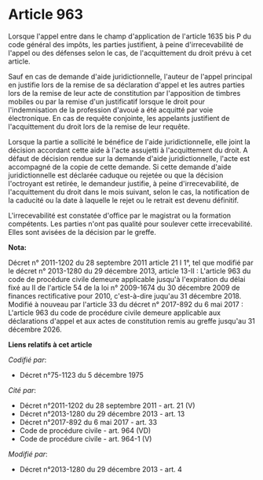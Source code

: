 # Article 963

Lorsque l'appel entre dans le champ d'application de l'article 1635 bis P du code général des impôts, les parties justifient,
à peine d'irrecevabilité de l'appel ou des défenses selon le cas, de l'acquittement du droit prévu à cet article. 

Sauf en cas de demande d'aide juridictionnelle, l'auteur de l'appel principal en justifie lors de la remise de sa déclaration
d'appel et les autres parties lors de la remise de leur acte de constitution par l'apposition de timbres mobiles ou par la
remise d'un justificatif lorsque le droit pour l'indemnisation de la profession d'avoué a été acquitté par voie électronique.
En cas de requête conjointe, les appelants justifient de l'acquittement du droit lors de la remise de leur requête. 

Lorsque la partie a sollicité le bénéfice de l'aide juridictionnelle, elle joint la décision accordant cette aide à l'acte
assujetti à l'acquittement du droit. A défaut de décision rendue sur la demande d'aide juridictionnelle, l'acte est
accompagné de la copie de cette demande. Si cette demande d'aide juridictionnelle est déclarée caduque ou rejetée ou que la
décision l'octroyant est retirée, le demandeur justifie, à peine d'irrecevabilité, de l'acquittement du droit dans le mois
suivant, selon le cas, la notification de la caducité ou la date à laquelle le rejet ou le retrait est devenu définitif. 

L'irrecevabilité est constatée d'office par le magistrat ou la formation compétents. Les parties n'ont pas qualité pour
soulever cette irrecevabilité. Elles sont avisées de la décision par le greffe.

**Nota:**

Décret n° 2011-1202 du 28 septembre 2011 article 21 I 1°, tel que modifié par le décret n° 2013-1280 du 29 décembre 2013,
article 13-II : L'article 963 du code de procédure civile demeure applicable jusqu'à l'expiration du délai fixé au II de
l'article 54 de la loi n° 2009-1674 du 30 décembre 2009 de finances rectificative pour 2010, c'est-à-dire juqu'au 31 décembre
2018. Modifié à nouveau par l'article 33 du décret n° 2017-892 du 6 mai 2017 : L'article 963 du code de procédure civile
demeure applicable aux déclarations d'appel et aux actes de constitution remis au greffe jusqu'au 31 décembre 2026.

**Liens relatifs à cet article**

_Codifié par_:

  - Décret n°75-1123 du 5 décembre 1975

_Cité par_:

  - Décret n°2011-1202 du 28 septembre 2011 - art. 21 (V)
  - Décret n°2013-1280 du 29 décembre 2013 - art. 13
  - Décret n°2017-892 du 6 mai 2017 - art. 33
  - Code de procédure civile - art. 964 (VD)
  - Code de procédure civile - art. 964-1 (V)

_Modifié par_:

  - Décret n°2013-1280 du 29 décembre 2013 - art. 4

